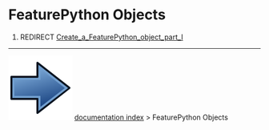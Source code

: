 # FeaturePython Objects
1.  REDIRECT [Create_a\_FeaturePython_object_part_I](Create_a_FeaturePython_object_part_I.md)



---
![](images/Button_right.svg) [documentation index](../README.md) > FeaturePython Objects
